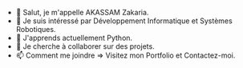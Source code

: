 - 👋 Salut, je m'appelle AKASSAM Zakaria.
- 👀 Je suis intéressé par Développement Informatique et Systèmes Robotiques.
- 🌱 J'apprends actuellement Python.
- 💞️ Je cherche à collaborer sur des projets.
- 📫 Comment me joindre => Visitez mon Portfolio et Contactez-moi.
